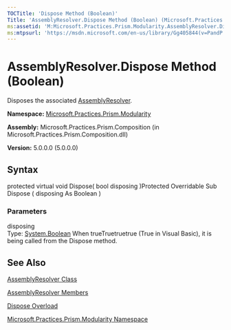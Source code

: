 ```yaml
---
TOCTitle: 'Dispose Method (Boolean)'
Title: 'AssemblyResolver.Dispose Method (Boolean) (Microsoft.Practices.Prism.Modularity)'
ms:assetid: 'M:Microsoft.Practices.Prism.Modularity.AssemblyResolver.Dispose(System.Boolean)'
ms:mtpsurl: 'https://msdn.microsoft.com/en-us/library/Gg405844(v=PandP.50)'
---
```



# AssemblyResolver.Dispose Method (Boolean)

Disposes the associated [AssemblyResolver](https://msdn.microsoft.com/library/microsoft.practices.prism.modularity.assemblyresolver).

**Namespace:** [Microsoft.Practices.Prism.Modularity](https://msdn.microsoft.com/library/microsoft.practices.prism.modularity)
**Assembly:** Microsoft.Practices.Prism.Composition (in Microsoft.Practices.Prism.Composition.dll)

**Version:** 5.0.0.0 (5.0.0.0)

## Syntax

protected virtual void Dispose( bool disposing )Protected Overridable Sub Dispose ( disposing As Boolean )

### Parameters

disposing  
Type: [System.Boolean](http://msdn.microsoft.com/en-us/library/a28wyd50)
When trueTruetruetrue (True in Visual Basic), it is being called from the Dispose method.

## See Also

[AssemblyResolver Class](https://msdn.microsoft.com/library/microsoft.practices.prism.modularity.assemblyresolver)

[AssemblyResolver Members](https://msdn.microsoft.com/allmembers.t:microsoft.practices.prism.modularity.assemblyresolver)

[Dispose Overload](https://msdn.microsoft.com/overload:microsoft.practices.prism.modularity.assemblyresolver.dispose)

[Microsoft.Practices.Prism.Modularity Namespace](https://msdn.microsoft.com/library/microsoft.practices.prism.modularity)
